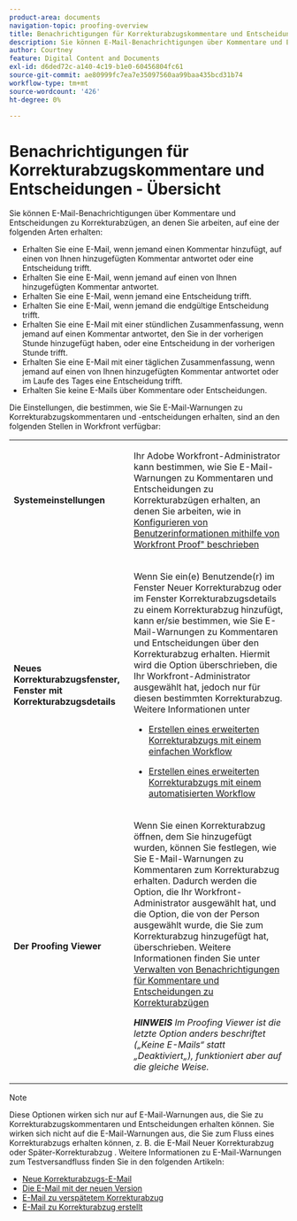 ```yaml
---
product-area: documents
navigation-topic: proofing-overview
title: Benachrichtigungen für Korrekturabzugskommentare und Entscheidungen - Übersicht
description: Sie können E-Mail-Benachrichtigungen über Kommentare und Entscheidungen zu Korrekturabzügen erhalten, an denen Sie arbeiten.
author: Courtney
feature: Digital Content and Documents
exl-id: d6ded72c-a140-4c19-b1e0-60456804fc61
source-git-commit: ae80999fc7ea7e35097560aa99baa435bcd31b74
workflow-type: tm+mt
source-wordcount: '426'
ht-degree: 0%

---
```


# Benachrichtigungen für Korrekturabzugskommentare und Entscheidungen - Übersicht

Sie können E-Mail-Benachrichtigungen über Kommentare und Entscheidungen zu Korrekturabzügen, an denen Sie arbeiten, auf eine der folgenden Arten erhalten:

* Erhalten Sie eine E-Mail, wenn jemand einen Kommentar hinzufügt, auf einen von Ihnen hinzugefügten Kommentar antwortet oder eine Entscheidung trifft.
* Erhalten Sie eine E-Mail, wenn jemand auf einen von Ihnen hinzugefügten Kommentar antwortet.
* Erhalten Sie eine E-Mail, wenn jemand eine Entscheidung trifft.
* Erhalten Sie eine E-Mail, wenn jemand die endgültige Entscheidung trifft.
* Erhalten Sie eine E-Mail mit einer stündlichen Zusammenfassung, wenn jemand auf einen Kommentar antwortet, den Sie in der vorherigen Stunde hinzugefügt haben, oder eine Entscheidung in der vorherigen Stunde trifft.
* Erhalten Sie eine E-Mail mit einer täglichen Zusammenfassung, wenn jemand auf einen von Ihnen hinzugefügten Kommentar antwortet oder im Laufe des Tages eine Entscheidung trifft.
* Erhalten Sie keine E-Mails über Kommentare oder Entscheidungen.

Die Einstellungen, die bestimmen, wie Sie E-Mail-Warnungen zu Korrekturabzugskommentaren und -entscheidungen erhalten, sind an den folgenden Stellen in Workfront verfügbar:

<table cellpadding="10" cellspacing="0"> 
 <tbody> 
  <tr> 
   <td role="rowheader"> <p><span class="wysiwyg-font-size-medium"><strong>Systemeinstellungen</strong></span> </p> </td> 
   <td> <p><span class="wysiwyg-font-size-medium">Ihr Adobe Workfront-Administrator kann bestimmen, wie Sie E-Mail-Warnungen zu Kommentaren und Entscheidungen zu Korrekturabzügen erhalten, an denen Sie arbeiten, wie in <a href="../../../workfront-proof/wp-mnguserscontacts/users/configure-user-info.md" class="MCXref xref">Konfigurieren von Benutzerinformationen mithilfe von Workfront Proof" beschrieben</a></span> </p> </td> 
  </tr> 
  <tr> 
   <td role="rowheader"> <p><span class="wysiwyg-font-size-medium"><strong>Neues Korrekturabzugsfenster, Fenster mit Korrekturabzugsdetails</strong></span> </p> </td> 
   <td> <p><span class="wysiwyg-font-size-medium">Wenn Sie ein(e) Benutzende(r) im Fenster Neuer Korrekturabzug oder im Fenster Korrekturabzugsdetails zu einem Korrekturabzug hinzufügt, kann er/sie bestimmen, wie Sie E-Mail-Warnungen zu Kommentaren und Entscheidungen über den Korrekturabzug erhalten. Hiermit wird die Option überschrieben, die Ihr Workfront-Administrator ausgewählt hat, jedoch nur für diesen bestimmten Korrekturabzug. Weitere Informationen unter</span> </p> 
    <ul> 
     <li> <p><a href="../../../review-and-approve-work/proofing/creating-proofs-within-workfront/configure-basic-proof-workflow.md" class="MCXref xref">Erstellen eines erweiterten Korrekturabzugs mit einem einfachen Workflow</a> </p> </li> 
     <li> <p><a href="../../../review-and-approve-work/proofing/creating-proofs-within-workfront/create-automated-proof-workflow.md" class="MCXref xref">Erstellen eines erweiterten Korrekturabzugs mit einem automatisierten Workflow</a> </p> </li> 
    </ul> </td> 
  </tr> 
  <tr> 
   <td role="rowheader"> <p><span class="wysiwyg-font-size-medium"><strong>Der Proofing Viewer</strong></span> </p> </td> 
   <td> <p><span class="wysiwyg-font-size-medium">Wenn Sie einen Korrekturabzug öffnen, dem Sie hinzugefügt wurden, können Sie festlegen, wie Sie E-Mail-Warnungen zu Kommentaren zum Korrekturabzug erhalten. Dadurch werden die Option, die Ihr Workfront-Administrator ausgewählt hat, und die Option, die von der Person ausgewählt wurde, die Sie zum Korrekturabzug hinzugefügt hat, überschrieben. Weitere Informationen finden Sie unter <a href="../../../review-and-approve-work/proofing/reviewing-proofs-within-workfront/manage-notifications-for-proof-comments.md" class="MCXref xref">Verwalten von Benachrichtigungen für Kommentare und Entscheidungen zu Korrekturabzügen</a></span> </p> <p><span class="wysiwyg-font-size-medium"><em><strong>HINWEIS</strong> Im Proofing Viewer ist die letzte Option anders beschriftet („Keine E-Mails“ statt „Deaktiviert„), funktioniert aber auf die gleiche Weise.</em></span> </p> </td> 
  </tr> 
 </tbody> 
</table>

>[!NOTE]
>
>Diese Optionen wirken sich nur auf E-Mail-Warnungen aus, die Sie zu Korrekturabzugskommentaren und Entscheidungen erhalten können. Sie wirken sich nicht auf die E-Mail-Warnungen aus, die Sie zum Fluss eines Korrekturabzugs erhalten können, z. B. die E-Mail Neuer Korrekturabzug oder Später-Korrekturabzug . Weitere Informationen zu E-Mail-Warnungen zum Testversandfluss finden Sie in den folgenden Artikeln:
>
>* [Neue Korrekturabzugs-E-Mail](../../../workfront-proof/wp-emailsntfctns/proof-notifications-and-reminders/new-proof-email.md)
>* [Die E-Mail mit der neuen Version](../../../workfront-proof/wp-emailsntfctns/proof-notifications-and-reminders/new-version-email.md)
>* [E-Mail zu verspätetem Korrekturabzug](../../../workfront-proof/wp-emailsntfctns/proof-notifications-and-reminders/late-proof-email.md)
>* [E-Mail zu Korrekturabzug erstellt](../../../workfront-proof/wp-emailsntfctns/proof-notifications-and-reminders/proof-made-email.md)
